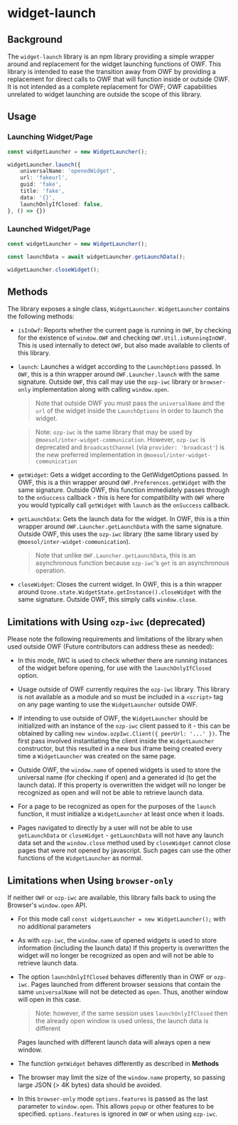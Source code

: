 # widget-launch
## Background
The `widget-launch` library is an npm library providing a simple wrapper around and replacement for the widget launching functions of OWF. This library is intended to ease the transition away from OWF by providing a replacement for direct calls to OWF that will function inside or outside OWF. It is not intended as a complete replacement for OWF; OWF capabilities unrelated to widget launching are outside the scope of this library.

## Usage

### Launching Widget/Page

```ts
const widgetLauncher = new WidgetLauncher();

widgetLauncher.launch({
    universalName: 'openedWidget',
    url: 'fakeurl',
    guid: 'fake',
    title: 'fake',
    data: '{}',
    launchOnlyIfClosed: false,
}, () => {})
```

### Launched Widget/Page

```ts
const widgetLauncher = new WidgetLauncher();

const launchData = await widgetLauncher.getLaunchData();

widgetLauncher.closeWidget();
```

## Methods
The library exposes a single class, `WidgetLauncher`. `WidgetLauncher` contains the following methods:

* `isInOwf`: Reports whether the current page is running in `OWF`, 
  by checking for the existence of `window.OWF` and checking `OWF.Util.isRunningInOWF`.
  This is used internally to detect `OWF`, but also made available to clients of this library.

* `launch`: Launches a widget according to the `LaunchOptions` passed. 
  In `OWF`, this is a thin wrapper around `OWF.Launcher.launch` with the same signature. 
  Outside `OWF`, this call may use the `ozp-iwc` library or `browser-only` 
  implementation along with calling `window.open`. 

  > Note that outside OWF you must pass the `universalName` 
  > and the `url` of the widget inside the `LaunchOptions` in order to launch the widget.

  > Note: `ozp-iwc` is the same library that may be used by `@moesol/inter-widget-communication`. 
  > However, `ozp-iwc` is deprecated and `BroadcastChannel` (via `provider: 'broadcast'`) is 
  > the new preferred implementation in `@moesol/inter-widget-communication`

* `getWidget`: Gets a widget according to the GetWidgetOptions passed. 
  In OWF, this is a thin wrapper around `OWF.Preferences.getWidget` with the same signature. 
  Outside OWF, this function immediately passes through to the `onSuccess` callback - 
  this is here for compatibility with `OWF` where you would typically call `getWidget` with `launch` as the `onSuccess` callback.

* `getLaunchData`: Gets the launch data for the widget. 
  In OWF, this is a thin wrapper around `OWF.Launcher.getLaunchData` with the same signature. 
  Outside OWF, this uses the `ozp-iwc` library (the same library used by `@moesol/inter-widget-communication`). 
  > Note that unlike `OWF.Launcher.getLaunchData`, this is an asynchronous function 
  > because `ozp-iwc`'s `get` is an asynchronous operation.

* `closeWidget`: Closes the current widget. 
  In OWF, this is a thin wrapper around `Ozone.state.WidgetState.getInstance().closeWidget` with the same signature. 
  Outside OWF, this simply calls `window.close`.

## Limitations with Using `ozp-iwc` (deprecated)
Please note the following requirements and limitations of the library when used outside OWF (Future contributors can address these as needed):

* In this mode, IWC is used to check whether there are running instances of the widget before opening, 
  for use with the `launchOnlyIfClosed` option. 

* Usage outside of OWF currently requires the `ozp-iwc` library. 
  This library is not available as a module and so must be included in a `<script>` tag on any page wanting to use the `WidgetLauncher` outside OWF.

* If intending to use outside of OWF, the `WidgetLauncher` should be initialized with an instance of the `ozp-iwc` client 
  passed to it - this can be obtained by calling `new window.ozpIwc.Client({ peerUrl: '...' })`. The first pass involved instantiating the client inside the `WidgetLauncher` constructor, but this resulted in a new bus iframe being created every time a `WidgetLauncher` was created on the same page.

* Outside OWF, the `window.name` of opened widgets is used to store the universal name (for checking if open) and
  a generated id (to get the launch data). If this property is overwritten the widget will no longer be recognized as open and will not be able to retrieve launch data.

* For a page to be recognized as open for the purposes of the `launch` function, it must initialize a `WidgetLauncher` 
  at least once when it loads.

* Pages navigated to directly by a user will not be able to use `getLaunchData` or `closeWidget` - `getLaunchData` 
  will not have any launch data set and the `window.close` method used by `closeWidget` cannot close pages that were not opened by javascript. Such pages can use the other functions of the `WidgetLauncher` as normal.

## Limitations when Using `browser-only`
If neither `OWF` or `ozp-iwc` are available, this library falls back to using the Browser's `window.open` API.

* For this mode call `const widgetLauncher = new WidgetLauncher();` with no additional parameters

* As with `ozp-iwc`, the `window.name` of opened widgets is used to store information (including the launch data)
  If this property is overwritten the widget will no longer be recognized as open and will not be able to retrieve launch data.

* The option `launchOnlyIfClosed` behaves differently than in OWF or `ozp-iwc`.
  Pages launched from different browser sessions that contain the same `universalName` will not be detected as `open`.
  Thus, another window will open in this case.
  
  > Note: however, if the same session uses `launchOnlyIfClosed` then the already open window is used unless,
  > the launch data is different

  Pages launched with different launch data will always open a new window.

* The function `getWidget` behaves differently as described in **Methods**

* The browser may limit the size of the `window.name` property, so passing large JSON (> 4K bytes) data should be avoided.

* In this `browser-only` mode `options.features` is passed as the
  last parameter to `window.open`.
  This allows `popup` or other features to be specified.
  `options.features` is ignored in `OWF` or when using `ozp-iwc`.
